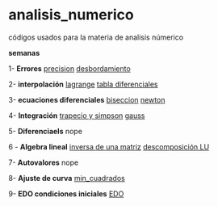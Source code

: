 # analisis_numerico
 códigos usados para la materia de analisis númerico 

__semanas__

1- **Errores** 
[precision](https://github.com/DefFoxPy/analisis_numerico/blob/main/precision.cpp) [desbordamiento](https://github.com/DefFoxPy/analisis_numerico/blob/main/desbordamiento.cpp)

2- **interpolación** 
[lagrange](https://github.com/DefFoxPy/analisis_numerico/blob/main/lagrange.cpp) [tabla diferenciales](https://github.com/DefFoxPy/analisis_numerico/blob/main/tabla_diferencias.cpp) 

3- **ecuaciones diferenciales** 
[biseccion](https://github.com/DefFoxPy/analisis_numerico/blob/main/programa3_1.cpp) [newton](https://github.com/DefFoxPy/analisis_numerico/blob/main/programa3_5.cpp)

4- **Integración**
[trapecio y simpson](https://github.com/DefFoxPy/analisis_numerico/blob/main/regla_trapecio_simpson.cpp) [gauss](https://github.com/DefFoxPy/analisis_numerico/blob/main/gauss.cpp)

5- **Diferenciaels**
nope

6 - **Algebra lineal**
[inversa de una matriz](https://github.com/DefFoxPy/analisis_numerico/blob/main/invert_matriz.cpp)
[descomposición LU](https://github.com/DefFoxPy/analisis_numerico/blob/main/descomp_lu2.cpp)

7- **Autovalores**
nope

8- **Ajuste de curva**
[min_cuadrados](https://github.com/DefFoxPy/analisis_numerico/blob/main/min_cuadrados.cpp)

9- **EDO condiciones iniciales**
[EDO](https://github.com/DefFoxPy/analisis_numerico/tree/main/edo_cond_iniciales)
